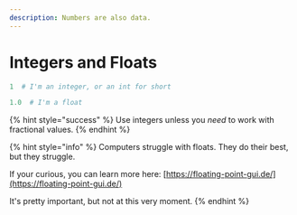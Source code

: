 ```yaml
---
description: Numbers are also data.
---
```


# Integers and Floats

```python
1  # I'm an integer, or an int for short

1.0  # I'm a float
```

{% hint style="success" %}
Use integers unless you _need_ to work with fractional values.
{% endhint %}

{% hint style="info" %}
Computers struggle with floats. They do their best, but they struggle.

If your curious, you can learn more here: [https://floating-point-gui.de/](https://floating-point-gui.de/)

It's pretty important, but not at this very moment.
{% endhint %}



